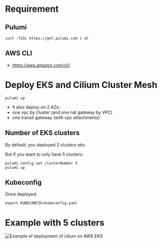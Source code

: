 # Requirement

## Pulumi

```
curl -fsSL https://get.pulumi.com | sh
```

## AWS CLI

* https://aws.amazon.com/cli/

# Deploy EKS and Cilium Cluster Mesh

```
pulumi up
```

* It also deploy on 2 AZs:
* one vpc by cluster (and one nat gateway by VPC)
* one transit gateway (with vpc attachments)

## Number of EKS clusters

By default, you deployed 2 clusters eks.

But if you want to only have 5 clusters:

```
pulumi config set clusterNumber 5
pulumi up
```

## Kubeconfig

Once deployed:

```
export KUBECONFIG=kubeconfig.yaml
```

# Example with 5 clusters

![Example of deployment of cilium on AWS EKS](img/eks-clustermesh.gif)
